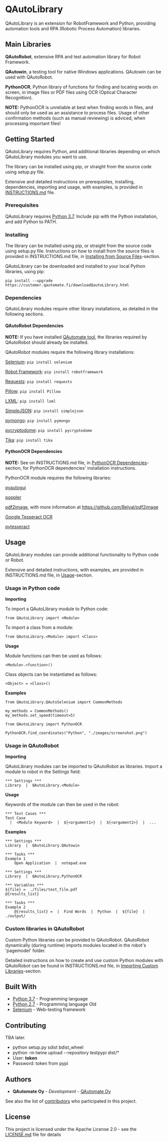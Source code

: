 # QAutoLibrary

QAutoLibrary is an extension for RobotFramework and Python, providing automation tools and RPA (Robotic Process Automation) libraries.

## Main Libraries

**QAutoRobot**, extensive RPA and test automation library for Robot Framework.

**QAutowin**, a testing tool for native Windows applications. QAutowin can be used with QAutoRobot.

**PythonOCR**, Python library of functions for finding and locating words on screen, in image files or PDF files using OCR (Optical Character Recognition).

**NOTE:** PythonOCR is unreliable at best when finding words in files, and should only be used as an assistance to process files. Usage of other confirmation methods (such as manual reviewing) is adviced, when processing important files!

## Getting Started

QAutoLibrary requires Python, and additional libraries depending on which QAutoLibrary modules you want to use.

The library can be installed using pip, or straight from the source code using setup.py file.

Extensive and detailed instructions on prerequisites, installing, dependencies, importing and usage, with examples, is provided in [INSTRUCTIONS.md](INSTRUCTIONS.md) file.

### Prerequisites

QAutoLibrary requires [Python 3.7](https://docs.python.org/3/). Include pip with the Python installation, and add Python to PATH.

### Installing

The library can be installed using pip, or straight from the source code using setup.py file. Instructions on how to install from the source files is provided in INSTRUCTIONS.md file, in [Installing from Source Files](INSTRUCTIONS.md#installing-from-source-files)-section.

QAutoLibrary can be downloaded and installed to your local Python libraries, using pip:

```
pip install --upgrade https://customer.qautomate.fi/downloadQautoLibrary.html
```

### Dependencies

QAutoLibrary modules require other library installations, as detailed in the following sections.

#### QAutoRobot Dependencies

**NOTE:** If you have installed [QAutomate tool](https://qautomate.fi/qautomate/), the libraries required by QAutoRobot should already be installed.

QAutoRobot modules require the following library installations:

[Selenium](https://www.seleniumhq.org/docs/): ```pip install selenium```

[Robot Framework](http://robotframework.org/#documentation): ```pip install robotframework```

[Requests](http://docs.python-requests.org/en/master/): ```pip install requests```

[Pillow](https://pillow.readthedocs.io/en/stable/): ```pip install Pillow```

[LXML](https://lxml.de/): ```pip install lxml```

[SimpleJSON](https://simplejson.readthedocs.io/en/latest/): ```pip install simplejson```

[pymongo](https://pypi.org/project/pymongo/): ```pip install pymongo```

[pycryptodome](https://pypi.org/project/pycryptodome/): ```pip install pycryptodome```

[Tika](https://pypi.org/project/tika/): ```pip install tika```

#### PythonOCR Dependencies

**NOTE:** See on INSTRUCTIONS.md file, in [PythonOCR Dependencies](INSTRUCTIONS.md#pythonocr-dependencies)-section, for PythonOCR dependencies' installation instructions.

PythonOCR module requires the following libraries:

[pyautogui](https://pypi.org/project/PyAutoGUI/)

[poppler](https://github.com/oschwartz10612/poppler-windows)

[pdf2image](https://pypi.org/project/pdf2image/), with more information at https://github.com/Belval/pdf2image

[Google Tesseract OCR](https://github.com/tesseract-ocr/tessdoc)

[pytesseract](https://pypi.org/project/pytesseract/)

## Usage

QAutoLibrary modules can provide additional functionality to Python code or Robot.

Extensive and detailed instructions, with examples, are provided in INSTRUCTIONS.md file, in [Usage](INSTRUCTIONS.md#usage)-section.

### Usage in Python code

**Importing**

To import a QAutoLibrary module to Python code:

```
from QAutoLibrary import <Module>
```

To import a class from a module:

```
from QAutoLibrary.<Module> import <Class>
```

**Usage**

Module functions can then be used as follows:

```
<Module>.<function>()
```

Class objects can be instantiated as follows:

```
<Object> = <Class>()
```

**Examples**

```
from QAutoLibrary.QAutoSelenium import CommonMethods

my_methods = CommonMethods()
my_methods.set_speed(timeout=5)
```

```
from QAutoLibrary import PythonOCR

PythonOCR.find_coordinates("Python", "./images/screenshot.png")
```

### Usage in QAutoRobot

**Importing**

QAutoLibrary modules can be imported to QAutoRobot as libraries. Import a module to robot in the Settings field:

```
*** Settings ***
Library  |  QAutoLibrary.<Module>
```

**Usage**

Keywords of the module can then be used in the robot:

```
*** Test Cases ***
Test Case
  |  <Module Keyword>  |  ${<argument1>}  |  ${<argument2>}  |  ...
```

**Examples**

```
*** Settings ***
Library  |  QAutoLibrary.QAutowin

*** Tasks ***
Example 1
    Open Application  |  notepad.exe
```

```
*** Settings ***
Library  |  QAutoLibrary.PythonOCR

*** Variables ***
${file} =  ./files/test_file.pdf
@{results_list}

*** Tasks ***
Example 2
    @{results_list} =  |  Find Words  |  Python  |  ${file}  |  ./output/
```

### Custom libraries in QAutoRobot

Custom Python libraries can be provided to QAutoRobot. QAutoRobot dynamically (during runtime) imports modules located in the robot's 'pagemodel' folder.

Detailed instructions on how to create and use custom Python modules with QAutoRobot can be found in INSTRUCTIONS.md file, in [Importing Custom Libraries](INSTRUCTIONS.md#importing-custom-libraries)-section.

## Built With
* [Python 3.7](https://docs.python.org/3/) - Programming language
* [Python 2.7](https://docs.python.org/2/) - Programming language Old
* [Selenium](https://www.seleniumhq.org/docs/) - Web-testing framework

## Contributing

TBA later.
* python setup.py sdist bdist_wheel
* python -m twine upload --repository testpypi dist/*
* User: __token__
* Password: token from pypi

## Authors

* **QAutomate Oy** - *Development* - [QAutomate Oy](https://www.qautomate.fi/)

See also the list of [contributors](https://github.com/QAutoFamily/QAutoLibrary/contributors) who participated in this project.

## License

This project is licensed under the Apache License 2.0 - see the [LICENSE.md](LICENSE.md) file for details

